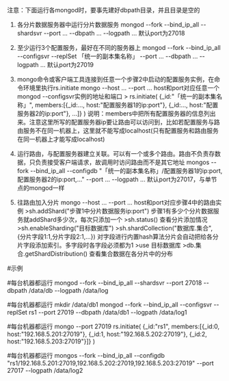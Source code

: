 注意：下面运行各mongod时，要事先建好dbpath目录，并且目录是空的
1.	各分片数据服务器中运行分片数据服务
		mongod --fork --bind_ip_all --shardsvr --port ... --dbpath ... --logpath ...			默认port为27018

2.	至少运行3个配置服务，最好在不同的服务器上
		mongod --fork --bind_ip_all --configsvr --replSet 「统一的副本集名称」 --port ... --dbpath ... --logpath ...			默认port为27019

3.	mongo命令或客户端工具连接到任意一个步骤2中启动的配置服务实例，在命令环境里执行rs.initiate
		mongo --host ... --port ...		host和port对应任意一个mongod --configsvr实例的地址和端口
		> rs.initiate( {_id:"「统一的副本集名称」", members:[{_id:..., host:"配置服务器1的ip:port"}, {_id:..., host:"配置服务器2的ip:port"}, ...]} )
		说明：members中把所有配置服务器的信息列出来。注意这里所写的配置服务器ip要让路由可以访问到，比如若配置服务与路由服务不在同一机器上，这里就不能写成localhost(只有配置服务和路由服务在同一机器上才能写成localhost)

4.	运行路由，与配置服务器建立关联。可以有一个或多个路由。路由不负责存数据，只负责接受客户端请求，故调用时访问路由而不是其它地址
		mongos --fork --bind_ip_all --configdb "「统一的副本集名称」/配置服务器1的ip:port,配置服务器2的ip:port,..." --port ... --logpath ...		默认port为27017，与单节点的mongod一样

5.	往路由加入分片
		mongo --host ... --port ...		host和port对应步骤4中的路由实例
		>sh.addShard("步骤1中分片数据服务ip:port")		步骤1有多少个分片数据服务就addShard多少次，每次只添加一个
		>sh.status()										查看分片添加情况
		>sh.enableSharding("目标数据库")
		>sh.shardCollection("数据库.集合", {分片字段1:1,分片字段2:1,...})		对字段进行内置hash算法分片会自动把给各分片字段添加索引。多字段时各字段必须都为1
		>use 目标数据库
		>db.集合.getShardDistribution()						查看集合数据在各分片中的分布


#示例

#每台机器都运行
mongod --fork --bind_ip_all --shardsvr --port 27018 --dbpath /data/db --logpath /data/log

#每台机器都运行
mkdir /data/db1
mongod --fork --bind_ip_all --configsvr --replSet rs1 --port 27019 --dbpath /data/db1 --logpath /data/log1

#每台机器都运行
mongo --port 27019
rs.initiate( {_id:"rs1", members:[{_id:0, host:"192.168.5.201:27019"}, {_id:1, host:"192.168.5.202:27019"}, {_id:2, host:"192.168.5.203:27019"}]} )

#每台机器都运行
mongos --fork --bind_ip_all --configdb "rs1/192.168.5.201:27019,192.168.5.202:27019,192.168.5.203:27019" --port 27017 --logpath /data/log2



